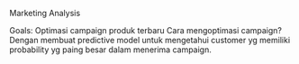 Marketing Analysis

Goals: Optimasi campaign produk terbaru
Cara mengoptimasi campaign? Dengan membuat predictive model untuk mengetahui customer yg memiliki probability yg paing besar dalam menerima campaign.

